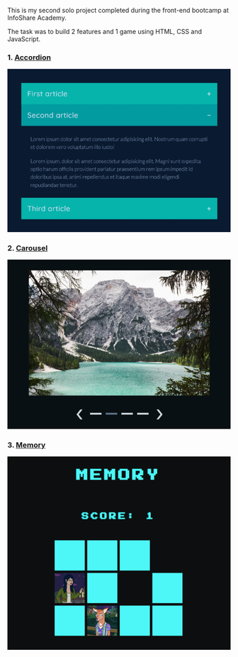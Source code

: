 This is my second solo project completed during the front-end bootcamp at InfoShare Academy.

The task was to build 2 features and 1 game using HTML, CSS and JavaScript.

### 1. [Accordion](https://double-vee.github.io/jfdzr2-project-2/features/accordion/index.html)

<img src="./accordion.png" alt="Accordion">

### 2. [Carousel](https://double-vee.github.io/jfdzr2-project-2/features/carousel/index.html)

<img src="./carousel.png" alt="Carousel">

### 3. [Memory](https://double-vee.github.io/jfdzr2-project-2/games/memory/index.html)

<img src="./memory.png" alt="Memory game">
